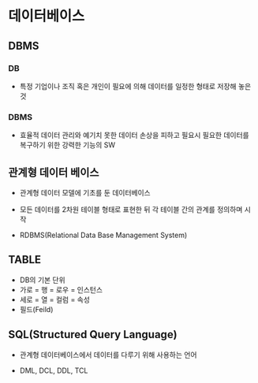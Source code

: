 # 데이터베이스

## DBMS

### DB

- 특정 기업이나 조직 혹은 개인이 필요에 의해 데이터를 일정한 형태로 저장해 놓은 것

### DBMS

- 효율적 데이터 관리와 예기치 못한 데이터 손상을 피하고 필요시 필요한 데이터를 복구하기 위한 강력한 기능의 SW



## 관계형 데이터 베이스

- 관계형 데이터 모델에 기초를 둔 데이터베이스

- 모든 데이터를 2차원 테이블 형태로 표현한 뒤 각 테이블 간의 관계를 정의하며 시작
- RDBMS(Relational Data Base Management System)



## TABLE

- DB의 기본 단위
- 가로 = 행 = 로우 = 인스턴스
- 세로 = 열 = 컬럼 = 속성
- 필드(Feild)



## SQL(Structured Query Language)

- 관계형 데이터베이스에서 데이터를 다루기 위해 사용하는 언어

- DML, DCL, DDL, TCL